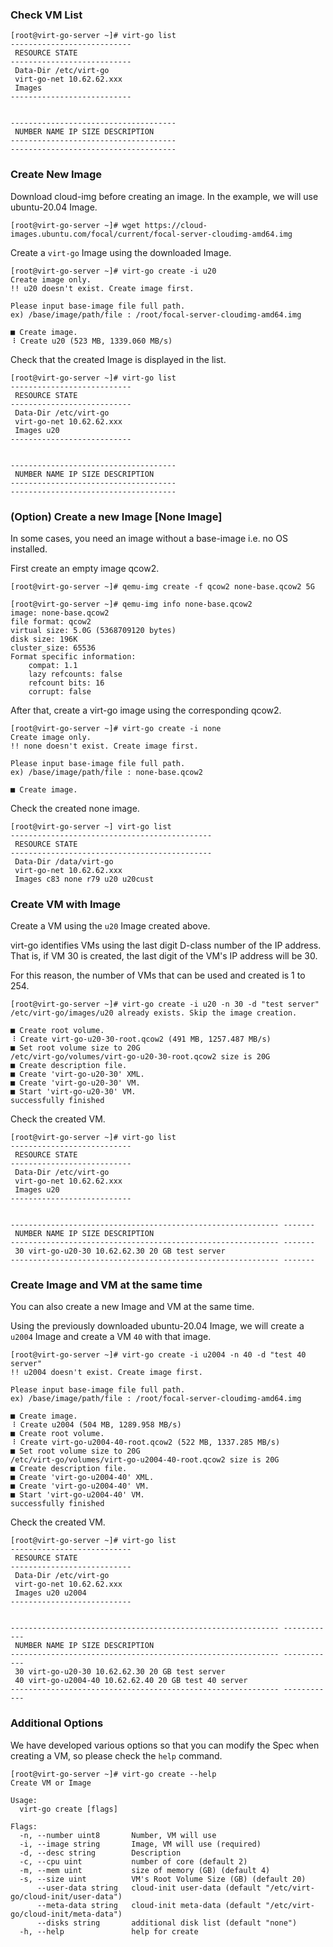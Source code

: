 ### Check VM List

```
[root@virt-go-server ~]# virt-go list
---------------------------
 RESOURCE STATE
---------------------------
 Data-Dir /etc/virt-go
 virt-go-net 10.62.62.xxx
 Images
---------------------------


-------------------------------------
 NUMBER NAME IP SIZE DESCRIPTION
-------------------------------------
-------------------------------------
```

### Create New Image

Download cloud-img before creating an image. In the example, we will use ubuntu-20.04 Image.

```
[root@virt-go-server ~]# wget https://cloud-images.ubuntu.com/focal/current/focal-server-cloudimg-amd64.img
```

Create a `virt-go` Image using the downloaded Image.

```
[root@virt-go-server ~]# virt-go create -i u20
Create image only.
!! u20 doesn't exist. Create image first.

Please input base-image file full path.
ex) /base/image/path/file : /root/focal-server-cloudimg-amd64.img

■ Create image.
⠸ Create u20 (523 MB, 1339.060 MB/s)
```

Check that the created Image is displayed in the list.

```
[root@virt-go-server ~]# virt-go list
---------------------------
 RESOURCE STATE
---------------------------
 Data-Dir /etc/virt-go
 virt-go-net 10.62.62.xxx
 Images u20
---------------------------


-------------------------------------
 NUMBER NAME IP SIZE DESCRIPTION
-------------------------------------
-------------------------------------
```

### (Option) Create a new Image [None Image]

In some cases, you need an image without a base-image i.e. no OS installed.

First create an empty image qcow2.

```
[root@virt-go-server ~]# qemu-img create -f qcow2 none-base.qcow2 5G

[root@virt-go-server ~]# qemu-img info none-base.qcow2
image: none-base.qcow2
file format: qcow2
virtual size: 5.0G (5368709120 bytes)
disk size: 196K
cluster_size: 65536
Format specific information:
    compat: 1.1
    lazy refcounts: false
    refcount bits: 16
    corrupt: false
```

After that, create a virt-go image using the corresponding qcow2.

```
[root@virt-go-server ~]# virt-go create -i none
Create image only.
!! none doesn't exist. Create image first.

Please input base-image file full path.
ex) /base/image/path/file : none-base.qcow2

■ Create image.
```

Check the created none image.

```
[root@virt-go-server ~] virt-go list
---------------------------------------------
 RESOURCE STATE
---------------------------------------------
 Data-Dir /data/virt-go
 virt-go-net 10.62.62.xxx
 Images c83 none r79 u20 u20cust
 ```


### Create VM with Image

Create a VM using the `u20` Image created above.

virt-go identifies VMs using the last digit D-class number of the IP address. That is, if VM 30 is created, the last digit of the VM's IP address will be 30.

For this reason, the number of VMs that can be used and created is 1 to 254.

```
[root@virt-go-server ~]# virt-go create -i u20 -n 30 -d "test server"
/etc/virt-go/images/u20 already exists. Skip the image creation.

■ Create root volume.
⠸ Create virt-go-u20-30-root.qcow2 (491 MB, 1257.487 MB/s)
■ Set root volume size to 20G
/etc/virt-go/volumes/virt-go-u20-30-root.qcow2 size is 20G
■ Create description file.
■ Create 'virt-go-u20-30' XML.
■ Create 'virt-go-u20-30' VM.
■ Start 'virt-go-u20-30' VM.
successfully finished
```

Check the created VM.

```
[root@virt-go-server ~]# virt-go list
---------------------------
 RESOURCE STATE
---------------------------
 Data-Dir /etc/virt-go
 virt-go-net 10.62.62.xxx
 Images u20
---------------------------


------------------------------------------------------------ -------
 NUMBER NAME IP SIZE DESCRIPTION
------------------------------------------------------------ -------
 30 virt-go-u20-30 10.62.62.30 20 GB test server
------------------------------------------------------------ -------
```

### Create Image and VM at the same time

You can also create a new Image and VM at the same time.

Using the previously downloaded ubuntu-20.04 Image, we will create a `u2004` Image and create a VM `40` with that image.

```
[root@virt-go-server ~]# virt-go create -i u2004 -n 40 -d "test 40 server"
!! u2004 doesn't exist. Create image first.

Please input base-image file full path.
ex) /base/image/path/file : /root/focal-server-cloudimg-amd64.img

■ Create image.
⠸ Create u2004 (504 MB, 1289.958 MB/s)
■ Create root volume.
⠸ Create virt-go-u2004-40-root.qcow2 (522 MB, 1337.285 MB/s)
■ Set root volume size to 20G
/etc/virt-go/volumes/virt-go-u2004-40-root.qcow2 size is 20G
■ Create description file.
■ Create 'virt-go-u2004-40' XML.
■ Create 'virt-go-u2004-40' VM.
■ Start 'virt-go-u2004-40' VM.
successfully finished
```

Check the created VM.

```
[root@virt-go-server ~]# virt-go list
---------------------------
 RESOURCE STATE
---------------------------
 Data-Dir /etc/virt-go
 virt-go-net 10.62.62.xxx
 Images u20 u2004
---------------------------


------------------------------------------------------------ ------------
 NUMBER NAME IP SIZE DESCRIPTION
------------------------------------------------------------ ------------
 30 virt-go-u20-30 10.62.62.30 20 GB test server
 40 virt-go-u2004-40 10.62.62.40 20 GB test 40 server
------------------------------------------------------------ ------------
```

### Additional Options

We have developed various options so that you can modify the Spec when creating a VM, so please check the `help` command.

```
[root@virt-go-server ~]# virt-go create --help
Create VM or Image

Usage:
  virt-go create [flags]

Flags:
  -n, --number uint8       Number, VM will use
  -i, --image string       Image, VM will use (required)
  -d, --desc string        Description
  -c, --cpu uint           number of core (default 2)
  -m, --mem uint           size of memory (GB) (default 4)
  -s, --size uint          VM's Root Volume Size (GB) (default 20)
      --user-data string   cloud-init user-data (default "/etc/virt-go/cloud-init/user-data")
      --meta-data string   cloud-init meta-data (default "/etc/virt-go/cloud-init/meta-data")
      --disks string       additional disk list (default "none")
  -h, --help               help for create
```